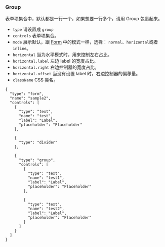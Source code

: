 ### Group

表单项集合中，默认都是一行一个，如果想要一行多个，请用 Group 包裹起来。

-   `type` 请设置成 `group`
-   `controls` 表单项集合。
-   `mode` 展示默认，跟 [Form](./Form.md) 中的模式一样，选择： `normal`、`horizontal`或者`inline`。
-   `horizontal` 当为水平模式时，用来控制左右占比。
-   `horizontal.label` 左边 label 的宽度占比。
-   `horizontal.right` 右边控制器的宽度占比。
-   `horizontal.offset` 当没有设置 label 时，右边控制器的偏移量。
-   `className` CSS 类名。

```schema:height="360" scope="body"
{
  "type": "form",
  "name": "sample2",
  "controls": [
    {
      "type": "text",
      "name": "test",
      "label": "Label",
      "placeholder": "Placeholder"
    },

    {
      "type": "divider"
    },

    {
      "type": "group",
      "controls": [
        {
          "type": "text",
          "name": "test1",
          "label": "Label",
          "placeholder": "Placeholder"
        },

        {
          "type": "text",
          "name": "test2",
          "label": "Label",
          "placeholder": "Placeholder"
        }
      ]
    }
  ]
}
```
